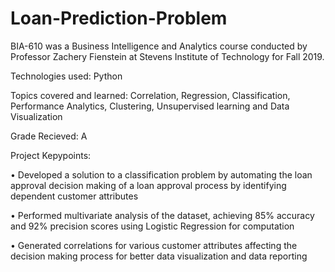 # Loan-Prediction-Problem


BIA-610 was a Business Intelligence and Analytics course conducted by Professor Zachery Fienstein at Stevens Institute of Technology for Fall 2019.

Technologies used: Python

Topics covered and learned: Correlation, Regression, Classification, Performance Analytics, Clustering, Unsupervised learning and Data Visualization

Grade Recieved: A

Project Kepypoints:

• Developed a solution to a classification problem by automating the loan approval decision making of a loan approval process by identifying dependent customer attributes

• Performed multivariate analysis of the dataset, achieving 85% accuracy and 92% precision scores using Logistic Regression for computation

• Generated correlations for various customer attributes affecting the decision making process for better data visualization and data reporting
